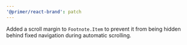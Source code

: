 ```yaml
---
'@primer/react-brand': patch
---
```


Added a scroll margin to `Footnote.Item` to prevent it from being hidden behind fixed navigation during automatic scrolling.
